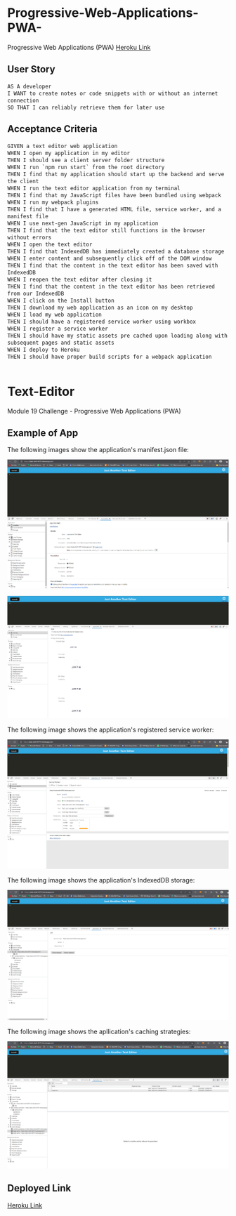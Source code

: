 # Progressive-Web-Applications-PWA-
Progressive Web Applications (PWA)
[Heroku Link](https://stark-shelf-45751.herokuapp.com/)

## User Story
    
```
AS A developer
I WANT to create notes or code snippets with or without an internet connection
SO THAT I can reliably retrieve them for later use

```
## Acceptance Criteria
```
GIVEN a text editor web application
WHEN I open my application in my editor
THEN I should see a client server folder structure
WHEN I run `npm run start` from the root directory
THEN I find that my application should start up the backend and serve the client
WHEN I run the text editor application from my terminal
THEN I find that my JavaScript files have been bundled using webpack
WHEN I run my webpack plugins
THEN I find that I have a generated HTML file, service worker, and a manifest file
WHEN I use next-gen JavaScript in my application
THEN I find that the text editor still functions in the browser without errors
WHEN I open the text editor
THEN I find that IndexedDB has immediately created a database storage
WHEN I enter content and subsequently click off of the DOM window
THEN I find that the content in the text editor has been saved with IndexedDB
WHEN I reopen the text editor after closing it
THEN I find that the content in the text editor has been retrieved from our IndexedDB
WHEN I click on the Install button
THEN I download my web application as an icon on my desktop
WHEN I load my web application
THEN I should have a registered service worker using workbox
WHEN I register a service worker
THEN I should have my static assets pre cached upon loading along with subsequent pages and static assets
WHEN I deploy to Heroku
THEN I should have proper build scripts for a webpack application


```

# Text-Editor

Module 19 Challenge - Progressive Web Applications (PWA)

## Example of App

The following images show the application's manifest.json file:

![Screenshot (92)](./assets/1.png)

![Screenshot (91)](./assets/2.png)

The following image shows the application's registered service worker:

![Screenshot (93)](./assets/3.png)

The following image shows the application's IndexedDB storage:

![Screenshot (94)](./assets/4.png)

The following image shows the apllication's caching strategies:

![Screenshot (95)](./assets/5.png)

## Deployed Link

[Heroku Link](https://stark-shelf-45751.herokuapp.com/)

